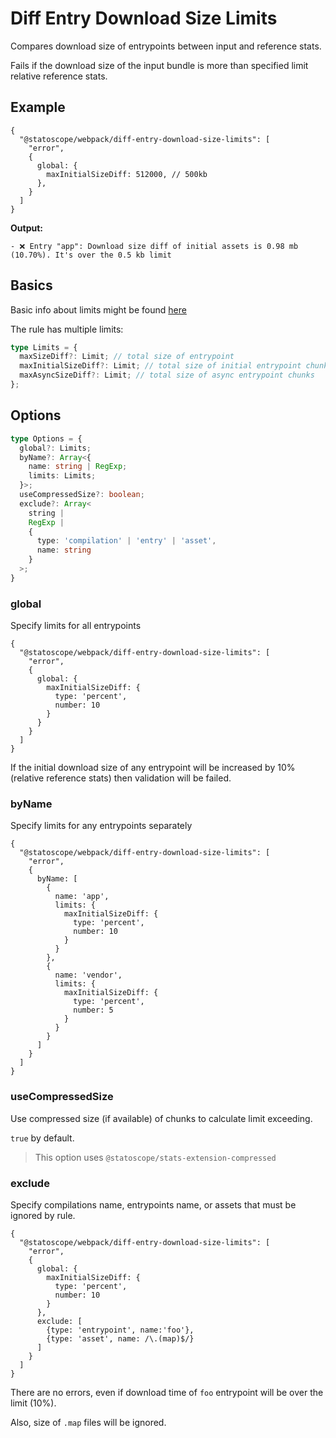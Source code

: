 # Diff Entry Download Size Limits

Compares download size of entrypoints between input and reference stats.

Fails if the download size of the input bundle is more than specified limit relative reference stats.

## Example

```json5
{
  "@statoscope/webpack/diff-entry-download-size-limits": [
    "error",
    {
      global: {
        maxInitialSizeDiff: 512000, // 500kb 
      },
    }
  ]
}
```

**Output:**

```
- ❌ Entry "app": Download size diff of initial assets is 0.98 mb (10.70%). It's over the 0.5 kb limit
```

## Basics

Basic info about limits might be found [here](/packages/stats-validator-plugin-webpack/docs/limits.md)

The rule has multiple limits:

```ts
type Limits = {
  maxSizeDiff?: Limit; // total size of entrypoint
  maxInitialSizeDiff?: Limit; // total size of initial entrypoint chunks
  maxAsyncSizeDiff?: Limit; // total size of async entrypoint chunks
};
```

## Options

```ts
type Options = {
  global?: Limits;
  byName?: Array<{
    name: string | RegExp;
    limits: Limits;
  }>;
  useCompressedSize?: boolean;
  exclude?: Array<
    string |
    RegExp |
    {
      type: 'compilation' | 'entry' | 'asset',
      name: string
    }
  >;
}
```

### global

Specify limits for all entrypoints

```json5
{
  "@statoscope/webpack/diff-entry-download-size-limits": [
    "error",
    {
      global: {
        maxInitialSizeDiff: {
          type: 'percent',
          number: 10
        }
      }
    }
  ]
}
```

If the initial download size of any entrypoint will be increased by 10% (relative reference stats) then validation will be failed.

### byName

Specify limits for any entrypoints separately

```json5
{
  "@statoscope/webpack/diff-entry-download-size-limits": [
    "error",
    {
      byName: [
        {
          name: 'app',
          limits: {
            maxInitialSizeDiff: {
              type: 'percent',
              number: 10
            }
          }
        },
        {
          name: 'vendor',
          limits: {
            maxInitialSizeDiff: {
              type: 'percent',
              number: 5
            }
          }
        }
      ]
    }
  ]
}
```

### useCompressedSize

Use compressed size (if available) of chunks to calculate limit exceeding.

`true` by default.

> This option uses `@statoscope/stats-extension-compressed`

### exclude

Specify compilations name, entrypoints name, or assets that must be ignored by rule.

```json5
{
  "@statoscope/webpack/diff-entry-download-size-limits": [
    "error",
    {
      global: {
        maxInitialSizeDiff: {
          type: 'percent',
          number: 10
        }
      },
      exclude: [
        {type: 'entrypoint', name:'foo'},
        {type: 'asset', name: /\.(map)$/}
      ]
    }
  ]
}
```

There are no errors, even if download time of `foo` entrypoint will be over the limit (10%).

Also, size of `.map` files will be ignored.
